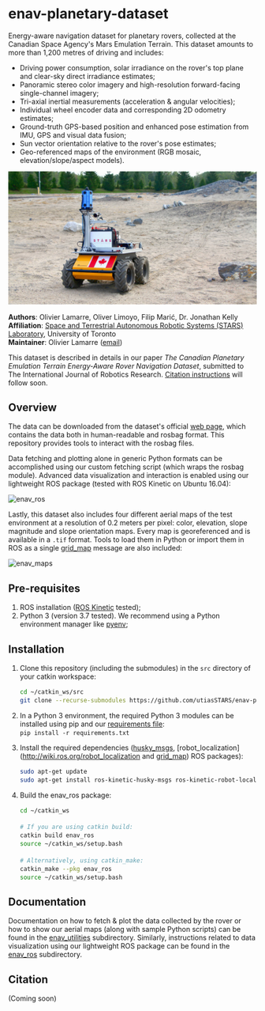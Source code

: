 # enav-planetary-dataset

Energy-aware navigation dataset for planetary rovers, collected at the Canadian Space Agency's Mars Emulation Terrain. This dataset amounts to more than 1,200 metres of driving and includes:

* Driving power consumption, solar irradiance on the rover's top plane and clear-sky direct irradiance estimates;
* Panoramic stereo color imagery and high-resolution forward-facing single-channel imagery;
* Tri-axial inertial measurements (acceleration & angular velocities);
* Individual wheel encoder data and corresponding 2D odometry estimates;
* Ground-truth GPS-based position and enhanced pose estimation from IMU, GPS and visual data fusion;
* Sun vector orientation relative to the rover's pose estimates;
* Geo-referenced maps of the environment (RGB mosaic, elevation/slope/aspect models).  

![rover_main](media/rover_main.jpg)

**Authors**: Olivier Lamarre, Oliver Limoyo, Filip Marić, Dr. Jonathan Kelly  
**Affiliation**: [Space and Terrestrial Autonomous Robotic Systems (STARS) Laboratory](www.starslab.ca), University of Toronto  
**Maintainer**: Olivier Lamarre ([email](mailto:olivier.lamarre@robotics.utias.utoronto.ca))

This dataset is described in details in our paper *The Canadian Planetary Emulation Terrain Energy-Aware Rover Navigation Dataset*, submitted to The International Journal of Robotics Research. [Citation instructions](#citation) will follow soon.

## Overview

The data can be downloaded from the dataset's official [web page](http://www.starslab.ca/enav-planetary-dataset/), which contains the data both in human-readable and rosbag format. This repository provides tools to interact with the rosbag files.

Data fetching and plotting alone in generic Python formats can be accomplished using our custom fetching script (which wraps the rosbag module). Advanced data visualization and interaction is enabled using our lightweight ROS package (tested with ROS Kinetic on Ubuntu 16.04):

![enav_ros](https://media.giphy.com/media/YlBFpSSD9qxbCCCpyp/giphy.gif)

Lastly, this dataset also includes four different aerial maps of the test environment at a resolution of 0.2 meters per pixel: color, elevation, slope magnitude and slope orientation maps. Every map is georeferenced and is available in a `.tif` format. Tools to load them in Python or import them in ROS as a single [grid_map](https://github.com/ANYbotics/grid_map) message are also included:

![enav_maps](https://media.giphy.com/media/j4w8J6OvbReBvQyqn0/giphy.gif)


## Pre-requisites

1. ROS installation ([ROS Kinetic](http://wiki.ros.org/kinetic/Installation/Ubuntu) tested);
2. Python 3 (version 3.7 tested). We recommend using a Python environment manager like [pyenv](https://github.com/pyenv/pyenv);

## Installation

1. Clone this repository (including the submodules) in the `src` directory of your catkin workspace:

   ```sh
   cd ~/catkin_ws/src
   git clone --recurse-submodules https://github.com/utiasSTARS/enav-planetary-dataset.git
   ```

2. In a Python 3 environment, the required Python 3 modules can be installed using pip and our [requirements file](#):  
   `pip install -r requirements.txt`  

3. Install the required dependencies ([husky_msgs](http://wiki.ros.org/husky_msgs), [robot_localization](http://wiki.ros.org/robot_localization and [grid_map](https://github.com/ANYbotics/grid_map)) ROS packages):

   ```sh
   sudo apt-get update
   sudo apt-get install ros-kinetic-husky-msgs ros-kinetic-robot-localization ros-kinetic-grid-map
   ```

4. Build the enav_ros package:

   ```sh
   cd ~/catkin_ws

   # If you are using catkin build:
   catkin build enav_ros
   source ~/catkin_ws/setup.bash

   # Alternatively, using catkin_make:
   catkin_make --pkg enav_ros
   source ~/catkin_ws/setup.bash
   ```

## Documentation

Documentation on how to fetch & plot the data collected by the rover or how to show our aerial maps (along with sample Python scripts) can be found in the [enav_utilities](enav_utilities) subdirectory. Similarly, instructions related to data visualization using our lightweight ROS package can be found in the [enav_ros](enav_ros) subdirectory.

## Citation

(Coming soon)
